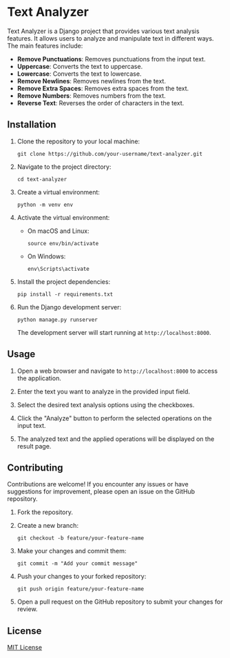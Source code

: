 # Text Analyzer

Text Analyzer is a Django project that provides various text analysis features. It allows users to analyze and manipulate text in different ways. The main features include:

- **Remove Punctuations**: Removes punctuations from the input text.
- **Uppercase**: Converts the text to uppercase.
- **Lowercase**: Converts the text to lowercase.
- **Remove Newlines**: Removes newlines from the text.
- **Remove Extra Spaces**: Removes extra spaces from the text.
- **Remove Numbers**: Removes numbers from the text.
- **Reverse Text**: Reverses the order of characters in the text.

## Installation

1. Clone the repository to your local machine:

   ```shell
   git clone https://github.com/your-username/text-analyzer.git
   ```

2. Navigate to the project directory:

   ```shell
   cd text-analyzer
   ```

3. Create a virtual environment:

   ```shell
   python -m venv env
   ```

4. Activate the virtual environment:

   - On macOS and Linux:

     ```shell
     source env/bin/activate
     ```

   - On Windows:

     ```shell
     env\Scripts\activate
     ```

5. Install the project dependencies:

   ```shell
   pip install -r requirements.txt
   ```

6. Run the Django development server:

   ```shell
   python manage.py runserver
   ```

   The development server will start running at `http://localhost:8000`.

## Usage

1. Open a web browser and navigate to `http://localhost:8000` to access the application.

2. Enter the text you want to analyze in the provided input field.

3. Select the desired text analysis options using the checkboxes.

4. Click the "Analyze" button to perform the selected operations on the input text.

5. The analyzed text and the applied operations will be displayed on the result page.

## Contributing

Contributions are welcome! If you encounter any issues or have suggestions for improvement, please open an issue on the GitHub repository.

1. Fork the repository.

2. Create a new branch:

   ```shell
   git checkout -b feature/your-feature-name
   ```

3. Make your changes and commit them:

   ```shell
   git commit -m "Add your commit message"
   ```

4. Push your changes to your forked repository:

   ```shell
   git push origin feature/your-feature-name
   ```

5. Open a pull request on the GitHub repository to submit your changes for review.

## License

[MIT License](LICENSE)